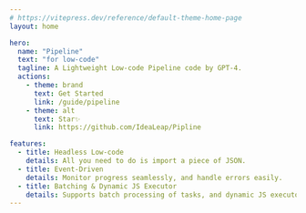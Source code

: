 ```yaml
---
# https://vitepress.dev/reference/default-theme-home-page
layout: home

hero:
  name: "Pipeline"
  text: "for low-code"
  tagline: A Lightweight Low-code Pipeline code by GPT-4.
  actions:
    - theme: brand
      text: Get Started
      link: /guide/pipeline
    - theme: alt
      text: Star✨
      link: https://github.com/IdeaLeap/Pipline

features:
  - title: Headless Low-code
    details: All you need to do is import a piece of JSON.
  - title: Event-Driven
    details: Monitor progress seamlessly, and handle errors easily.
  - title: Batching & Dynamic JS Executor
    details: Supports batch processing of tasks, and dynamic JS executor.
---
```

